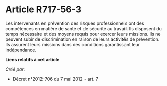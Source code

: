# Article R717-56-3

Les intervenants en prévention des risques professionnels ont des compétences en matière de santé et de sécurité au travail.
Ils disposent du temps nécessaire et des moyens requis pour exercer leurs missions. Ils ne peuvent subir de discrimination en
raison de leurs activités de prévention. Ils assurent leurs missions dans des conditions garantissant leur indépendance.

**Liens relatifs à cet article**

_Créé par_:

  - Décret n°2012-706 du 7 mai 2012 - art. 7
